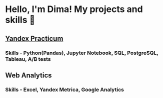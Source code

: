 # Hello, I'm Dima! My projects and skills 👋

## <a href="https://github.com/goryachcom/yandex-praktikum">Yandex Practicum</a>
### Skills - Python(Pandas), Jupyter Notebook, SQL, PostgreSQL, Tableau, A/B tests

## Web Analytics
### Skills - Excel, Yandex Metrica, Google Analytics

<!--
**goryachcom/goryachcom** is a ✨ _special_ ✨ repository because its `README.md` (this file) appears on your GitHub profile.

Here are some ideas to get you started:

- 🔭 I’m currently working on ...
- 🌱 I’m currently learning ...
- 👯 I’m looking to collaborate on ...
- 🤔 I’m looking for help with ...
- 💬 Ask me about ...
- 📫 How to reach me: ...
- 😄 Pronouns: ...
- ⚡ Fun fact: ...
-->
